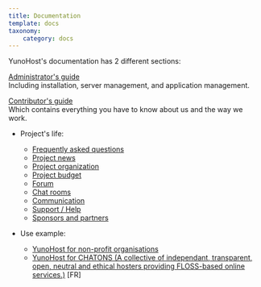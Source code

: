 ```yaml
---
title: Documentation
template: docs
taxonomy:
    category: docs
---
```


YunoHost's documentation has 2 different sections:

[<i class="fa fa-lock"></i> Administrator's guide](/administrate?classes=btn,btn-lg,btn-primary)  
Including installation, server management, and application management.

[<i class="fa fa-heart"></i> Contributor's guide](/contribute?classes=btn,btn-lg,btn-error)  
Which contains everything you have to know about us and the way we work.

* Project's life:
   * [Frequently asked questions](/help/faq)
   * [Project news](/news)
   * [Project organization](/project_organization)
   * [Project budget](/project_budget)
   * [Forum](https://forum.yunohost.org)
   * [Chat rooms](/chat_rooms)
   * [Communication](/communication)
   * [Support / Help](/help)
   * [Sponsors and partners](/sponsors_partners)

* Use example:
   * [YunoHost for non-profit organisations](/use_case_non-profit_organisations)
   * [YunoHost for CHATONS (A collective of independant, transparent, open, neutral and ethical hosters providing FLOSS-based online services.)](https://wiki.chatons.org/doku.php/yunohost) [FR]
